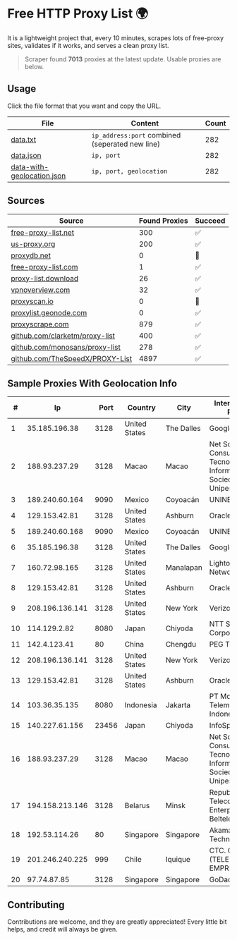 
# Free HTTP Proxy List 🌍

It is a lightweight project that, every 10 minutes, scrapes lots of free-proxy sites, validates if it works, and serves a clean proxy list.


> Scraper found **7013** proxies at the latest update. Usable proxies are below.

## Usage

Click the file format that you want and copy the URL.


|File|Content|Count|
|----|-------|-----|
|[data.txt](https://raw.githubusercontent.com/themiralay/Proxy-List-World/master/data.txt)|`ip_address:port` combined (seperated new line)|282|
|[data.json](https://raw.githubusercontent.com/themiralay/Proxy-List-World/master/data.json)|`ip, port`|282|
|[data-with-geolocation.json](https://raw.githubusercontent.com/themiralay/Proxy-List-World/master/data-with-geolocation.json)|`ip, port, geolocation`|282|

## Sources

|Source|Found Proxies|Succeed|
|------|-------------|-------|
|[free-proxy-list.net](https://free-proxy-list.net)|300|✅|
|[us-proxy.org](https://www.us-proxy.org)|200|✅|
|[proxydb.net](http://proxydb.net)|0|🚫|
|[free-proxy-list.com](https://free-proxy-list.com/?page=&port=&type%5B%5D=http&type%5B%5D=https&up_time=0&search=Search)|1|✅|
|[proxy-list.download](https://www.proxy-list.download/HTTP)|26|✅|
|[vpnoverview.com](https://vpnoverview.com/privacy/anonymous-browsing/free-proxy-servers)|32|✅|
|[proxyscan.io](https://www.proxyscan.io)|0|🚫|
|[proxylist.geonode.com](https://proxylist.geonode.com/api/proxy-list?limit=300&page=1&sort_by=lastChecked&sort_type=desc&protocols=http,https)|0|✅|
|[proxyscrape.com](https://api.proxyscrape.com/v2/?request=displayproxies&protocol=http&timeout=10000&country=all&ssl=all&anonymity=all)|879|✅|
|[github.com/clarketm/proxy-list](https://raw.githubusercontent.com/clarketm/proxy-list/master/proxy-list-raw.txt)|400|✅|
|[github.com/monosans/proxy-list](https://raw.githubusercontent.com/monosans/proxy-list/main/proxies/http.txt)|278|✅|
|[github.com/TheSpeedX/PROXY-List](https://raw.githubusercontent.com/TheSpeedX/PROXY-List/master/http.txt)|4897|✅|


## Sample Proxies With Geolocation Info

|#|Ip|Port|Country|City|Internet Service Provider|
|-|--|----|-------|----|-------------------------|
|1|35.185.196.38|3128|United States|The Dalles|Google LLC|
|2|188.93.237.29|3128|Macao|Macao|Net Solutions - Consultoria Em Tecnologias De Informacao, Sociedade Unipessoal|
|3|189.240.60.164|9090|Mexico|Coyoacán|UNINET|
|4|129.153.42.81|3128|United States|Ashburn|Oracle Corporation|
|5|189.240.60.168|9090|Mexico|Coyoacán|UNINET|
|6|35.185.196.38|3128|United States|The Dalles|Google LLC|
|7|160.72.98.165|3128|United States|Manalapan|Lightower Fiber Networks I|
|8|129.153.42.81|3128|United States|Ashburn|Oracle Corporation|
|9|208.196.136.141|3128|United States|New York|Verizon Business|
|10|114.129.2.82|8080|Japan|Chiyoda|NTT SmartConnect Corporation|
|11|142.4.123.41|80|China|Chengdu|PEG TECH INC|
|12|208.196.136.141|3128|United States|New York|Verizon Business|
|13|129.153.42.81|3128|United States|Ashburn|Oracle Corporation|
|14|103.36.35.135|8080|Indonesia|Jakarta|PT Mora Telematika Indonesia|
|15|140.227.61.156|23456|Japan|Chiyoda|InfoSphere|
|16|188.93.237.29|3128|Macao|Macao|Net Solutions - Consultoria Em Tecnologias De Informacao, Sociedade Unipessoal|
|17|194.158.213.146|3128|Belarus|Minsk|Republican Unitary Telecommunication Enterprise Beltelecom|
|18|192.53.114.26|80|Singapore|Singapore|Akamai Technologies, Inc.|
|19|201.246.240.225|999|Chile|Iquique|CTC. CORP S.A. (TELEFONICA EMPRESAS)|
|20|97.74.87.85|3128|Singapore|Singapore|GoDaddy.com, LLC|



## Contributing

Contributions are welcome, and they are greatly appreciated! Every
little bit helps, and credit will always be given.

